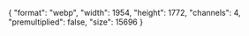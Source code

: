 {
  "format": "webp",
  "width": 1954,
  "height": 1772,
  "channels": 4,
  "premultiplied": false,
  "size": 15696
}